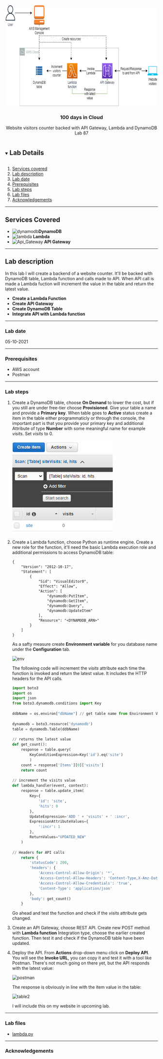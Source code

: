 <br />

<p align="center">
  <a href="img/">
    <img src="img/diagram.png" alt="cloudofthings" width="741" height="332">
  </a>




  <h3 align="center">100 days in Cloud</h3>

  <p align="center">
    Website visitors counter backed with API Gateway, Lambda and DynamoDB
    <br />
    Lab 87
    <br />
  </p>





</p>

<details open="open">
  <summary><h2 style="display: inline-block">Lab Details</h2></summary>
  <ol>
    <li><a href="#services-covered">Services covered</a>
    <li><a href="#lab-description">Lab description</a></li>
    </li>
    <li><a href="#lab-date">Lab date</a></li>
    <li><a href="#prerequisites">Prerequisites</a></li>    
    <li><a href="#lab-steps">Lab steps</a></li>
    <li><a href="#lab-files">Lab files</a></li>
    <li><a href="#acknowledgements">Acknowledgements</a></li>
  </ol>
</details>

---

## Services Covered
*  ![dynamodb](https://github.com/CloudedThings/100-Days-in-Cloud/blob/main/images/dynamodb.png)**DynamoDB**
*  ![lambda](https://github.com/CloudedThings/100-Days-in-Cloud/blob/main/images/AWS_Lambda.png) **Lambda**
*  ![Api_Gateway](https://github.com/CloudedThings/100-Days-in-Cloud/blob/main/images/Api_Gateway.png) **API Gateway**

---

## Lab description
In this lab I will create a backend of a website counter. It'll be backed with DynamoDB table, Lambda function and calls made to API. When API call is made a Lambda fuction will increment the value in the table and return the latest value.


* **Create a Lambda Function**
* **Create API Gateway**
* **Create DynamoDB Table**
* **Integrate API with Lambda function**

---

### Lab date
05-10-2021

---

### Prerequisites
* AWS account
* Postman

---

### Lab steps
1. Create a DynamoDB table, choose **On Demand** to lower the cost, but if you still are under free-tier choose **Provisioned**. Give your table a name and provide a **Primary key**. When table goes to **Active** status create a item in the table either programmaticly or through the console, the important part is that you provide your primary key and additional Attribute of type **Number** with some meaningful name for example _visits_. Set _visits_ to 0.

   ![table](img/table.png)

2. Create a Lambda function, choose Python as runtime engine. Create a new role for the function, it'll need the basic Lambda execution role and additional permissions to access DynamoDB table:

   ```
   {
       "Version": "2012-10-17",
       "Statement": [
           {
               "Sid": "VisualEditor0",
               "Effect": "Allow",
               "Action": [
                   "dynamodb:PutItem",
                   "dynamodb:GetItem",
                   "dynamodb:Query",
                   "dynamodb:UpdateItem"
               ],
               "Resource": "<DYNAMODB_ARN>"
           }
       ]
   }
   ```

   As a safty measure create **Environment variable** for you database name under the **Configuration** tab.

   ![env](C:\Users\lesze\OneDrive\Documents\AWS\100-Days-in-Cloud\100-Days-in-Cloud\Labs\87-Create-API-based-visitors-counter\img\env.png)

   The following code will increment the _visits_ attribute each time the function is invoked and return the latest value. It includes the HTTP headers for the API calls.

   ```python
   import boto3
   import os
   import json
   from boto3.dynamodb.conditions import Key
   
   ddbName = os.environ["dbName"] // get table name from Environment Variables
   
   dynamodb = boto3.resource('dynamodb')
   table = dynamodb.Table(ddbName) 
   
   // returns the latest value
   def get_count():
       response = table.query(
           KeyConditionExpression=Key('id').eq('site')
           )
       count = response['Items'][0]['visits']
       return count
   
   // increment the visits value
   def lambda_handler(event, context):
       response = table.update_item(     
           Key={        
               'id': 'site',
               'hits': 0
           },   
           UpdateExpression='ADD ' + 'visits' + ' :incr',
           ExpressionAttributeValues={        
               ':incr': 1   
           },    
           ReturnValues="UPDATED_NEW"
       )
       
   // Headers for API calls
       return {
           'statusCode': 200,
           'headers': {
               'Access-Control-Allow-Origin': '*',
               'Access-Control-Allow-Headers': 'Content-Type,X-Amz-Date,Authorization,X-Api-Key,X-Amz-Security-Token',
               'Access-Control-Allow-Credentials': 'true',
               'Content-Type': 'application/json'
           },
           'body': get_count()
       }
   
   ```

   

   Go ahead and test the function and check if the _visits_ attribute gets changed.

3. Create an API Gateway, choose REST API. Create new POST method with **Lambda function** Integration type, choose the earlier created function. Then test it and check if the DynamoDB table have been updated.

4. Deploy the API. From **Actions** drop-down menu click on **Deploy API**. You will see the **Invoke URL**, you can copy it and test it with a tool like Postman. There's not much going on there yet, but the API responds with the latest value:

   ![postman](C:\Users\lesze\OneDrive\Documents\AWS\100-Days-in-Cloud\100-Days-in-Cloud\Labs\87-Create-API-based-visitors-counter\img\postman.png)

   The response is obviously in line with the item value in the table:

   ![table2](C:\Users\lesze\OneDrive\Documents\AWS\100-Days-in-Cloud\100-Days-in-Cloud\Labs\87-Create-API-based-visitors-counter\img\table2.png)

   I will include this on my website in upcoming lab. 
---
### Lab files

* [lambda.py]()

---

### Acknowledgements


